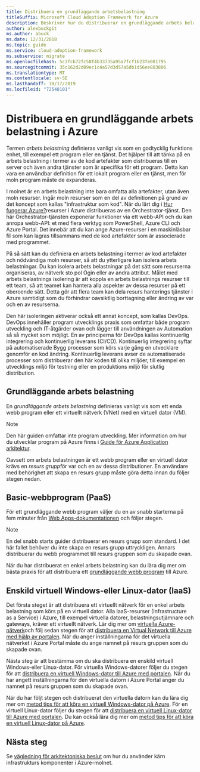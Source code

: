 ```yaml
---
title: Distribuera en grundläggande arbetsbelastning
titleSuffix: Microsoft Cloud Adoption Framework for Azure
description: Beskriver hur du distribuerar en grundläggande arbets belastning till Azure
author: alexbuckgit
ms.author: abuck
ms.date: 12/31/2018
ms.topic: guide
ms.service: cloud-adoption-framework
ms.subservice: migrate
ms.openlocfilehash: 5c3fcb72fc58f4b33735a95a7fcf1623fe081795
ms.sourcegitcommit: 35c162d2d09ec1c4a57d3d57a5db1d56ee883806
ms.translationtype: MT
ms.contentlocale: sv-SE
ms.lasthandoff: 10/17/2019
ms.locfileid: "72548101"
---
```

# <a name="deploy-a-basic-workload-in-azure"></a>Distribuera en grundläggande arbets belastning i Azure

Termen *arbets belastning* definieras vanligt vis som en godtycklig funktions enhet, till exempel ett program eller en tjänst. Det hjälper till att tänka på en arbets belastning i termer av de kod artefakter som distribueras till en server och även andra tjänster som är specifika för ett program. Detta kan vara en användbar definition för ett lokalt program eller en tjänst, men för moln program måste de expanderas.

I molnet är en arbets belastning inte bara omfatta alla artefakter, utan även moln resurser. Ingår moln resurser som en del av definitionen på grund av det koncept som kallas "infrastruktur som kod". När du lärt dig i [Hur fungerar Azure?](../../getting-started/what-is-azure.md)resurser i Azure distribueras av en Orchestrator-tjänst. Den här Orchestrator-tjänsten exponerar funktioner via ett webb-API och du kan anropa webb-API: et med flera verktyg som PowerShell, Azure CLI och Azure Portal. Det innebär att du kan ange Azure-resurser i en maskinläsbar fil som kan lagras tillsammans med de kod artefakter som är associerade med programmet.

På så sätt kan du definiera en arbets belastning i termer av kod artefakter och nödvändiga moln resurser, så att du ytterligare kan isolera arbets belastningar. Du kan isolera arbets belastningar på det sätt som resurserna organiseras, av nätverk sto pol Ogin eller av andra attribut. Målet med arbets belastnings isolering är att koppla en arbets belastnings resurser till ett team, så att teamet kan hantera alla aspekter av dessa resurser på ett oberoende sätt. Detta gör att flera team kan dela resurs hanterings tjänster i Azure samtidigt som du förhindrar oavsiktlig borttagning eller ändring av var och en av resurserna.

Den här isoleringen aktiverar också ett annat koncept, som kallas DevOps. DevOps innehåller program utvecklings praxis som omfattar både program utveckling och IT-åtgärder ovan och lägger till användningen av Automation så så mycket som möjligt. En av principerna för DevOps kallas kontinuerlig integrering och kontinuerlig leverans (CI/CD). Kontinuerlig integrering syftar på automatiserade Bygg processer som körs varje gång en utvecklare genomför en kod ändring. Kontinuerlig leverans avser de automatiserade processer som distribuerar den här koden till olika miljöer, till exempel en utvecklings miljö för testning eller en produktions miljö för slutlig distribution.

## <a name="basic-workload"></a>Grundläggande arbets belastning

En *grundläggande arbets belastning* definieras vanligt vis som ett enda webb program eller ett virtuellt nätverk (VNet) med en virtuell dator (VM).

> [!NOTE]
> Den här guiden omfattar inte program utveckling. Mer information om hur du utvecklar program på Azure finns i [Guide för Azure Application arkitektur](https://docs.microsoft.com/azure/architecture/guide).

Oavsett om arbets belastningen är ett webb program eller en virtuell dator krävs en *resurs grupp*för var och en av dessa distributioner. En användare med behörighet att skapa en resurs grupp måste göra detta innan du följer stegen nedan.

## <a name="basic-web-application-paas"></a>Basic-webbprogram (PaaS)

För ett grundläggande webb program väljer du en av snabb starterna på fem minuter från [Web Apps-dokumentationen](https://docs.microsoft.com/azure/app-service?toc=/azure/architecture/cloud-adoption-guide/toc.json) och följer stegen.

> [!NOTE]
> En del snabb starts guider distribuerar en resurs grupp som standard. I det här fallet behöver du inte skapa en resurs grupp uttryckligen. Annars distribuerar du webb programmet till resurs gruppen som du skapade ovan.

När du har distribuerat en enkel arbets belastning kan du lära dig mer om bästa praxis för att distribuera ett [grundläggande webb program](https://docs.microsoft.com/azure/architecture/reference-architectures/app-service-web-app/basic-web-app?toc=/azure/architecture/cloud-adoption-guide/toc.json) till Azure.

## <a name="single-windows-or-linux-vm-iaas"></a>Enskild virtuell Windows-eller Linux-dator (IaaS)

Det första steget är att distribuera ett virtuellt nätverk för en enkel arbets belastning som körs på en virtuell dator. Alla IaaS-resurser (Infrastructure as a Service) i Azure, till exempel virtuella datorer, belastningsutjämnare och gateways, kräver ett virtuellt nätverk. Lär dig mer om [virtuella Azure-nätverk](https://docs.microsoft.com/azure/virtual-network/virtual-networks-overview?toc=/azure/architecture/cloud-adoption-guide/toc.json)och följ sedan stegen för att [distribuera en Virtual Network till Azure med hjälp av portalen](https://docs.microsoft.com/azure/virtual-network/quick-create-portal?toc=/azure/architecture/cloud-adoption-guide/toc.json). När du anger inställningarna för det virtuella nätverket i Azure Portal måste du ange namnet på resurs gruppen som du skapade ovan.

Nästa steg är att bestämma om du ska distribuera en enskild virtuell Windows-eller Linux-dator. För virtuella Windows-datorer följer du stegen för att [distribuera en virtuell Windows-dator till Azure med portalen](https://docs.microsoft.com/azure/virtual-machines/windows/quick-create-portal?toc=/azure/architecture/cloud-adoption-guide/toc.json). När du har angett inställningarna för den virtuella datorn i Azure Portal anger du namnet på resurs gruppen som du skapade ovan.

När du har följt stegen och distribuerat den virtuella datorn kan du lära dig mer om [metod tips för att köra en virtuell Windows-dator på Azure](https://docs.microsoft.com/azure/architecture/reference-architectures/virtual-machines-windows/single-vm?toc=/azure/architecture/cloud-adoption-guide/toc.json). För en virtuell Linux-dator följer du stegen för att [distribuera en virtuell Linux-dator till Azure med portalen](https://docs.microsoft.com/azure/virtual-machines/linux/quick-create-portal?toc=/azure/architecture/cloud-adoption-guide/toc.json). Du kan också lära dig mer om [metod tips för att köra en virtuell Linux-dator på Azure](https://docs.microsoft.com/azure/architecture/reference-architectures/virtual-machines-linux/single-vm?toc=/azure/architecture/cloud-adoption-guide/toc.json).

## <a name="next-steps"></a>Nästa steg

Se [vägledning för arkitektoniska beslut](../../decision-guides/index.md) om hur du använder kärn infrastrukturs komponenter i Azure-molnet.
